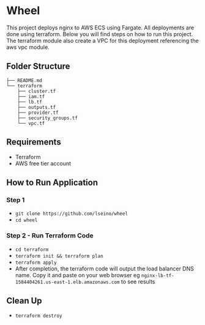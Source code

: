# Wheel
This project deploys nginx to AWS ECS using Fargate. All deployments are done using terraform. Below you will find steps on how to run this project.
The terraform module also create a VPC for this deployment referencing the aws vpc module.
## Folder Structure
```
├── README.md
└── terraform
    ├── cluster.tf
    ├── iam.tf
    ├── lb.tf
    ├── outputs.tf
    ├── provider.tf
    ├── security_groups.tf
    └── vpc.tf

```

## Requirements
- Terraform 
- AWS free tier account

## How to Run Application
### Step 1
- `git clone https://github.com/lseino/wheel`
- `cd wheel`

### Step 2 - Run Terraform Code
- `cd terraform`
- `terraform init && terraform plan`
- `terraform apply`
- After completion, the terraform code will output the load balancer DNS name. Copy it and paste on your web browser eg `nginx-lb-tf-1584404261.us-east-1.elb.amazonaws.com` to see results

## Clean Up
- `terraform destroy`